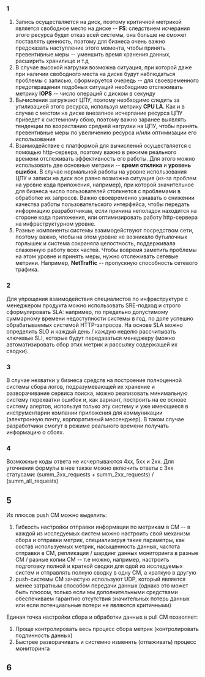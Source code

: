 ### 1 ###
1) Запись осуществляется на диск, поэтому критичной метрикой является свободное место на диске -- **FS**: следствием исчерания этого ресурса будет отказ всей системы, она больше не сможет поставлять ценность, поэтому для бизнеса очень важно предсказать наступление этого момента, чтобы принять превентивные меры -- уменшить время хранения данных, расширить хранилище и т.д
2) В случае высокой нагрузки возможна ситуация, при которой даже при наличии свободного места на диске будут наблюдаться проблемы с записью, сформируется очередь -- для своевременного предотвращения подобных ситуаций необходимо отслеживать метрику **IOPS** -- число операций с диском в секунду
3) Вычисления загружают ЦПУ, поэтому необходимо следить за утилизацией этого ресурса, используя метрику **CPU LA**. Как и в случае с местом на диске внезапное исчерпание ресурса ЦПУ приведет к системному сбою, поэтому важно заранее выявлять тенденции по возрастанию средней нагрузки на ЦПУ, чтобы принять превентивные меры по увеличению ресурса и/или оптимизации его использования
4) Взаимодействие с платформой для вычислений осуществляется с помощью http-сервера, поэтому важно в режиме реального времени отслеживать эффективность его работы. Для этого можно использовать две основные метрики -- **время отклика** и **уровень ошибок**. В случае нормальной работы на уровне использования ЦПУ и записи на диск все равно возможна ситуация (из-за проблем на уровне кода приложения, например), при которой значительное для бизнеса число пользователей столкнется с проблемами в обработке их запросов. Важно своевременно узнавать о снижении качества работы пользовательского интерфейса, чтобы передать информацию разработчикам, если причина неполадок находится на стороне кода приложения, или оптимизировать работу http-сервера на инфраструктурном уровне.
5) Разные компоненты системы взаимодействуют посредством сети, поэтому важно, чтобы на этом уровне не возникало бутылочных горлышек и система сохраняла целостность, поддерживала слаженную работу всех частей. Чтобы вовремя заметить проблемы на этом уровне и принять меры, нужно отслеживать сетевые метрики. Например, **NetTraffic** -- пропускную способность сетевого трафика.

### 2 ###
Для упрощения взаимодействия специалистов по инфраструктуре с менеджером продукта можно использовать SRE-подход и строго сформулировать SLA: например, по предельно допустимому суммарному времени недоступности системы в год, по доле успешно обрабатываемых системой HTTP-запросов. На основе SLA можно определить SLO и каждый день / каждую неделю рассчитывать ключевые SLI, которые будут передаваться менеджеру (можно автоматизировать сбор этих метрик и рассылку содержащей их сводки).

### 3 ### 
В случае нехватки у бизнеса средств на построение полноценной системы сбора логов, подразумевающей их хранение и разворачивание сервиса поиска, можно реализовать минимальную систему перехватки ошибок и, как вариант, построить на ее основе систему алертов, используя только эту систему и уже имеющиеся в инструментарии компании приложения для коммуникации (электронную почту, корпоративный мессенджер). В таком случае разработчики смогут в режиме реального времени получать информацию о сбоях.

### 4 ###
Возможные коды ответа не исчерпываются 4xx, 5xx и 2xx. Для уточнения формулы в нее также можно включить ответы с 3xx статусами: (summ_3xx_requests + summ_2xx_requests) / (summ_all_requests)

## 5 ##
Их плюсов push СМ можно выделить:
1) Гибкость настройки отправки информации по метрикам в СМ -- в каждой из исследуемых систем можно настроить свой механизм сбора и отправки метрик, специализируя такие параметры, как состав используемых метрик, насыщенность данных, частота отправки в СМ, репликация / шардинг данных мониторинга в разные СМ / разные копии СМ -- т.е можно, например, настроить подготовку полной и краткой сводки для одой из исследуемых систем и отправлять полную сводку в одну СМ, а краткую в другую
2) push-системы СМ зачастую используют UDP, который является менее затратным способом передачи данных (однако это может быть плюсом, только если мы дополнительными средствами обеспечиваем гарантию отсутствия значительных потерь данных или если потенциальные потери не являются критичными)

Единая точка настройки сбора и обработки данных в pull СМ позволяет:
1) Проще контролировать весь процесс сбора метрик (контролировать подлинность данных)
2) Быстрее разворачивать и системно изменять (отлаживать) процесс мониторинга

## 6 ##



